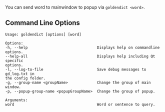 You can send word to mainwindow to popup via `goldendict <word>`.

## Command Line Options

```
Usage: goldendict [options] [word]

Options:
-h, --help                               Displays help on commandline
options.
--help-all                               Displays help including Qt specific
options.
-l, --log-to-file                        Save debug messages to gd_log.txt in
the config folder.
-g, --group-name <groupName>             Change the group of main window.
-p, --popup-group-name <popupGroupName>  Change the group of popup.

Arguments:
word                                     Word or sentence to query.
```
